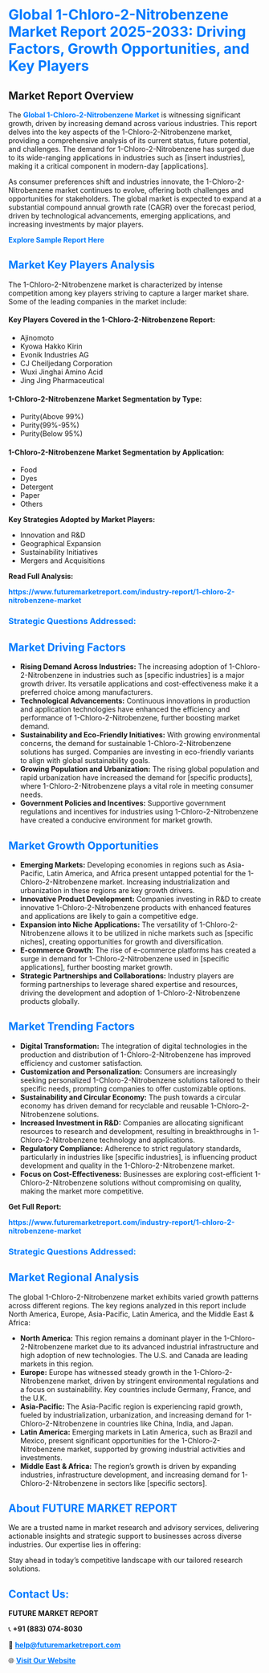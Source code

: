 <h1 style="color: #007BFF;">Global 1-Chloro-2-Nitrobenzene Market Report 2025-2033: Driving Factors, Growth Opportunities, and Key Players</h1>

<section id="overview">
<h2>Market Report Overview</h2>
<p>The <a href="https://www.futuremarketreport.com/industry-report/1-chloro-2-nitrobenzene-market" style="color: #007BFF; text-decoration: none;"><strong>Global 1-Chloro-2-Nitrobenzene Market</strong></a> is witnessing significant growth, driven by increasing demand across various industries. This report delves into the key aspects of the 1-Chloro-2-Nitrobenzene market, providing a comprehensive analysis of its current status, future potential, and challenges. The demand for 1-Chloro-2-Nitrobenzene has surged due to its wide-ranging applications in industries such as [insert industries], making it a critical component in modern-day [applications].</p>
<p>As consumer preferences shift and industries innovate, the 1-Chloro-2-Nitrobenzene market continues to evolve, offering both challenges and opportunities for stakeholders. The global market is expected to expand at a substantial compound annual growth rate (CAGR) over the forecast period, driven by technological advancements, emerging applications, and increasing investments by major players.</p>
</section>

<section id="overview">
<p><a href="https://www.futuremarketreport.com/request-sample/reportId=52054" style="color: #007BFF; text-decoration: none;"><strong>Explore Sample Report Here</strong></a></p>
</section>

<section id="key-players">
<h2 style="color: #007BFF;">Market Key Players Analysis</h2>
<p>The 1-Chloro-2-Nitrobenzene market is characterized by intense competition among key players striving to capture a larger market share. Some of the leading companies in the market include:</p>
<h4>Key Players Covered in the 1-Chloro-2-Nitrobenzene Report:</h4>
<ul><li>Ajinomoto</li><li>Kyowa Hakko Kirin</li><li>Evonik Industries AG</li><li>CJ Cheiljedang Corporation</li><li>Wuxi Jinghai Amino Acid</li><li>Jing Jing Pharmaceutical</li></ul>
<h4>1-Chloro-2-Nitrobenzene Market Segmentation by Type:</h4>
<ul><li>Purity(Above 99%)</li><li>Purity(99%-95%)</li><li>Purity(Below 95%)</li></ul>

<h4>1-Chloro-2-Nitrobenzene Market Segmentation by Application:</h4>
<ul><li>Food</li><li>Dyes</li><li>Detergent</li><li>Paper</li><li>Others</li></ul>
<p><strong>Key Strategies Adopted by Market Players:</strong></p>
<ul>
<li>Innovation and R&D</li>
<li>Geographical Expansion</li>
<li>Sustainability Initiatives</li>
<li>Mergers and Acquisitions</li>
</ul>
</section>

<section>
<p><strong>Read Full Analysis: </strong></p><a href="https://www.futuremarketreport.com/industry-report/1-chloro-2-nitrobenzene-market" style="color: #007BFF; text-decoration: none;"><strong>https://www.futuremarketreport.com/industry-report/1-chloro-2-nitrobenzene-market</strong></a>
<h3 style="color: #007BFF;">Strategic Questions Addressed:</h3>
</section>

<section id="driving-factors">
<h2 style="color: #007BFF;">Market Driving Factors</h2>
<ul>
<li><strong>Rising Demand Across Industries:</strong> The increasing adoption of 1-Chloro-2-Nitrobenzene in industries such as [specific industries] is a major growth driver. Its versatile applications and cost-effectiveness make it a preferred choice among manufacturers.</li>
<li><strong>Technological Advancements:</strong> Continuous innovations in production and application technologies have enhanced the efficiency and performance of 1-Chloro-2-Nitrobenzene, further boosting market demand.</li>
<li><strong>Sustainability and Eco-Friendly Initiatives:</strong> With growing environmental concerns, the demand for sustainable 1-Chloro-2-Nitrobenzene solutions has surged. Companies are investing in eco-friendly variants to align with global sustainability goals.</li>
<li><strong>Growing Population and Urbanization:</strong> The rising global population and rapid urbanization have increased the demand for [specific products], where 1-Chloro-2-Nitrobenzene plays a vital role in meeting consumer needs.</li>
<li><strong>Government Policies and Incentives:</strong> Supportive government regulations and incentives for industries using 1-Chloro-2-Nitrobenzene have created a conducive environment for market growth.</li>
</ul>
</section>

<section id="growth-opportunities">
<h2 style="color: #007BFF;">Market Growth Opportunities</h2>
<ul>
<li><strong>Emerging Markets:</strong> Developing economies in regions such as Asia-Pacific, Latin America, and Africa present untapped potential for the 1-Chloro-2-Nitrobenzene market. Increasing industrialization and urbanization in these regions are key growth drivers.</li>
<li><strong>Innovative Product Development:</strong> Companies investing in R&D to create innovative 1-Chloro-2-Nitrobenzene products with enhanced features and applications are likely to gain a competitive edge.</li>
<li><strong>Expansion into Niche Applications:</strong> The versatility of 1-Chloro-2-Nitrobenzene allows it to be utilized in niche markets such as [specific niches], creating opportunities for growth and diversification.</li>
<li><strong>E-commerce Growth:</strong> The rise of e-commerce platforms has created a surge in demand for 1-Chloro-2-Nitrobenzene used in [specific applications], further boosting market growth.</li>
<li><strong>Strategic Partnerships and Collaborations:</strong> Industry players are forming partnerships to leverage shared expertise and resources, driving the development and adoption of 1-Chloro-2-Nitrobenzene products globally.</li>
</ul>
</section>

<section id="trending-factors">
<h2 style="color: #007BFF;">Market Trending Factors</h2>
<ul>
<li><strong>Digital Transformation:</strong> The integration of digital technologies in the production and distribution of 1-Chloro-2-Nitrobenzene has improved efficiency and customer satisfaction.</li>
<li><strong>Customization and Personalization:</strong> Consumers are increasingly seeking personalized 1-Chloro-2-Nitrobenzene solutions tailored to their specific needs, prompting companies to offer customizable options.</li>
<li><strong>Sustainability and Circular Economy:</strong> The push towards a circular economy has driven demand for recyclable and reusable 1-Chloro-2-Nitrobenzene solutions.</li>
<li><strong>Increased Investment in R&D:</strong> Companies are allocating significant resources to research and development, resulting in breakthroughs in 1-Chloro-2-Nitrobenzene technology and applications.</li>
<li><strong>Regulatory Compliance:</strong> Adherence to strict regulatory standards, particularly in industries like [specific industries], is influencing product development and quality in the 1-Chloro-2-Nitrobenzene market.</li>
<li><strong>Focus on Cost-Effectiveness:</strong> Businesses are exploring cost-efficient 1-Chloro-2-Nitrobenzene solutions without compromising on quality, making the market more competitive.</li>
</ul>
</section>

<section>
<p><strong>Get Full Report: </strong></p><a href="https://www.futuremarketreport.com/industry-report/1-chloro-2-nitrobenzene-market" style="color: #007BFF; text-decoration: none;"><strong>https://www.futuremarketreport.com/industry-report/1-chloro-2-nitrobenzene-market</strong></a>
<h3 style="color: #007BFF;">Strategic Questions Addressed:</h3>
</section>


<section id="regional-analysis">
<h2 style="color: #007BFF;">Market Regional Analysis</h2>
<p>The global 1-Chloro-2-Nitrobenzene market exhibits varied growth patterns across different regions. The key regions analyzed in this report include North America, Europe, Asia-Pacific, Latin America, and the Middle East & Africa:</p>
<ul>
<li><strong>North America:</strong> This region remains a dominant player in the 1-Chloro-2-Nitrobenzene market due to its advanced industrial infrastructure and high adoption of new technologies. The U.S. and Canada are leading markets in this region.</li>
<li><strong>Europe:</strong> Europe has witnessed steady growth in the 1-Chloro-2-Nitrobenzene market, driven by stringent environmental regulations and a focus on sustainability. Key countries include Germany, France, and the U.K.</li>
<li><strong>Asia-Pacific:</strong> The Asia-Pacific region is experiencing rapid growth, fueled by industrialization, urbanization, and increasing demand for 1-Chloro-2-Nitrobenzene in countries like China, India, and Japan.</li>
<li><strong>Latin America:</strong> Emerging markets in Latin America, such as Brazil and Mexico, present significant opportunities for the 1-Chloro-2-Nitrobenzene market, supported by growing industrial activities and investments.</li>
<li><strong>Middle East & Africa:</strong> The region’s growth is driven by expanding industries, infrastructure development, and increasing demand for 1-Chloro-2-Nitrobenzene in sectors like [specific sectors].</li>
</ul>
</section>

<footer>
<h2 style="color: #007BFF;">About FUTURE MARKET REPORT</h2>
<p>We are a trusted name in market research and advisory services, delivering actionable insights and strategic support to businesses across diverse industries. Our expertise lies in offering:</p>

<p>Stay ahead in today’s competitive landscape with our tailored research solutions.</p>

<h2 style="color: #007BFF;">Contact Us:</h2>
<p><strong>FUTURE MARKET REPORT</strong></p>
<p>📞 <strong>+91 (883) 074-8030</strong></p>
<p>📧 <strong><a href="mailto:help@futuremarketreport.com" style="color: #007BFF;">help@futuremarketreport.com</a></strong></p>
<p>🌐 <strong><a href="https://www.futuremarketreport.com/" style="color: #007BFF;">Visit Our Website</a></strong></p>
</footer>